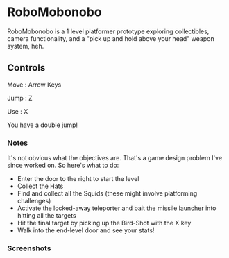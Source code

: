 # RoboMobonobo
RoboMobonobo is a 1 level platformer prototype exploring collectibles, camera functionality, and a "pick up and hold above your head" weapon system, heh.

## Controls
Move : Arrow Keys

Jump : Z

Use : X

You have a double jump!

### Notes
It's not obvious what the objectives are. That's a game design problem I've since worked on. So here's what to do:
* Enter the door to the right to start the level
* Collect the Hats
* Find and collect all the Squids (these might involve platforming challenges)
* Activate the locked-away teleporter and bait the missile launcher into hitting all the targets
* Hit the final target by picking up the Bird-Shot with the X key
* Walk into the end-level door and see your stats!


### Screenshots
